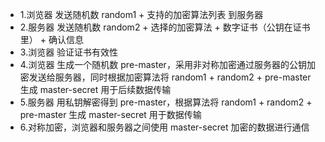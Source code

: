 - 1.浏览器 发送随机数 random1 + 支持的加密算法列表 到服务器
- 2.服务器 发送随机数 random2 + 选择的加密算法 + 数字证书（公钥在证书里） + 确认信息
- 3.浏览器 验证证书有效性
- 4.浏览器 生成一个随机数 pre-master，采用非对称加密通过服务器的公钥加密发送给服务器，同时根据加密算法将 random1 + random2 + pre-master 生成 master-secret 用于后续数据传输
- 5.服务器 用私钥解密得到 pre-master，根据算法将 random1 + random2 + pre-master 生成 master-secret 用于数据传输
- 6.对称加密，浏览器和服务器之间使用 master-secret 加密的数据进行通信
